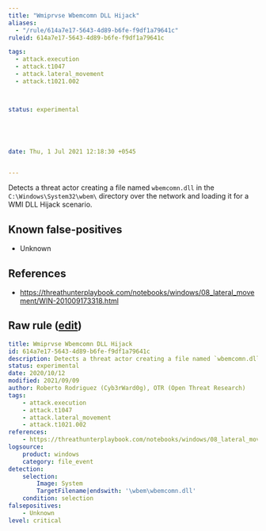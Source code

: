 ```yaml
---
title: "Wmiprvse Wbemcomn DLL Hijack"
aliases:
  - "/rule/614a7e17-5643-4d89-b6fe-f9df1a79641c"
ruleid: 614a7e17-5643-4d89-b6fe-f9df1a79641c

tags:
  - attack.execution
  - attack.t1047
  - attack.lateral_movement
  - attack.t1021.002



status: experimental





date: Thu, 1 Jul 2021 12:18:30 +0545


---
```


Detects a threat actor creating a file named `wbemcomn.dll` in the `C:\Windows\System32\wbem\` directory over the network and loading it for a WMI DLL Hijack scenario.

<!--more-->


## Known false-positives

* Unknown



## References

* https://threathunterplaybook.com/notebooks/windows/08_lateral_movement/WIN-201009173318.html


## Raw rule ([edit](https://github.com/SigmaHQ/sigma/edit/master/rules/windows/file_event/file_event_win_wmiprvse_wbemcomn_dll_hijack.yml))
```yaml
title: Wmiprvse Wbemcomn DLL Hijack
id: 614a7e17-5643-4d89-b6fe-f9df1a79641c
description: Detects a threat actor creating a file named `wbemcomn.dll` in the `C:\Windows\System32\wbem\` directory over the network and loading it for a WMI DLL Hijack scenario.
status: experimental
date: 2020/10/12
modified: 2021/09/09
author: Roberto Rodriguez (Cyb3rWard0g), OTR (Open Threat Research)
tags:
    - attack.execution
    - attack.t1047
    - attack.lateral_movement
    - attack.t1021.002
references:
    - https://threathunterplaybook.com/notebooks/windows/08_lateral_movement/WIN-201009173318.html
logsource:
    product: windows
    category: file_event
detection:
    selection:
        Image: System
        TargetFilename|endswith: '\wbem\wbemcomn.dll'
    condition: selection
falsepositives:
    - Unknown
level: critical
```
